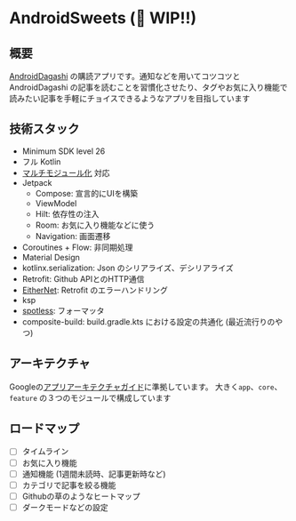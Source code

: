 #  AndroidSweets (🚧 WIP!!)
## 概要
[AndroidDagashi](https://androiddagashi.github.io/) の購読アプリです。通知などを用いてコツコツと AndroidDagashi の記事を読むことを習慣化させたり、タグやお気に入り機能で読みたい記事を手軽にチョイスできるようなアプリを目指しています

## 技術スタック
- Minimum SDK level 26
- フル Kotlin
- [マルチモジュール化](https://developer.android.com/topic/modularization?hl=ja) 対応
- Jetpack
    - Compose: 宣言的にUIを構築
    - ViewModel
    - Hilt: 依存性の注入
    - Room: お気に入り機能などに使う
    - Navigation: 画面遷移
- Coroutines + Flow: 非同期処理
- Material Design
- kotlinx.serialization: Json のシリアライズ、デシリアライズ
- Retrofit: Github APIとのHTTP通信
- [EitherNet](https://github.com/slackhq/EitherNet): Retrofit のエラーハンドリング
- ksp
- [spotless](https://github.com/diffplug/spotless): フォーマッタ
- composite-build: build.gradle.kts における設定の共通化 (最近流行りのやつ)

## アーキテクチャ
Googleの[アプリアーキテクチャガイド](https://developer.android.com/topic/architecture?hl=ja)に準拠しています。
大きく`app`、`core`、`feature` の３つのモジュールで構成しています

## ロードマップ
- [ ] タイムライン
- [ ] お気に入り機能
- [ ] 通知機能 (1週間未読時、記事更新時など)
- [ ] カテゴリで記事を絞る機能
- [ ] Githubの草のようなヒートマップ
- [ ] ダークモードなどの設定
